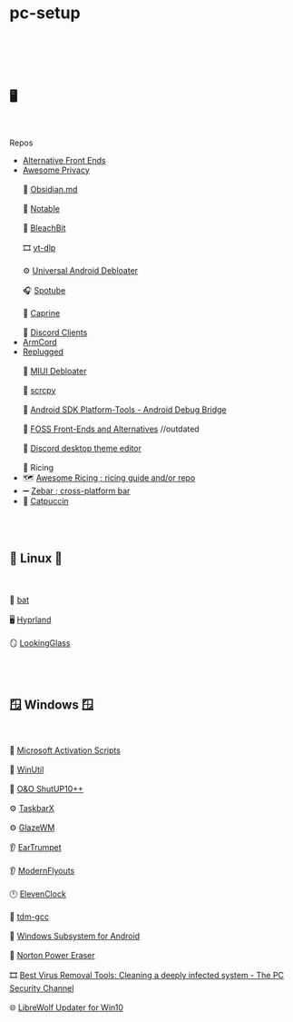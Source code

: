 # pc-setup
 <br><br>  <br><br> 


## 🖥️ 
 <br><br> 
Repos
  - [Alternative Front Ends](https://github.com/mendel5/alternative-front-ends)
  - [Awesome Privacy](https://github.com/pluja/awesome-privacy)
 <br><br> 
📓 [Obsidian.md](https://github.com/obsidianmd/obsidian-releases)
 <br><br> 
📓 [Notable](https://github.com/notable/notable)
 <br><br> 
🧹 [BleachBit](https://github.com/bleachbit/bleachbit)
 <br><br> 
🎞️ [yt-dlp](https://github.com/yt-dlp/yt-dlp)
 <br><br> 
⚙️ [Universal Android Debloater](https://github.com/0x192/universal-android-debloater)
 <br><br> 
🎧 [Spotube](https://github.com/KRTirtho/spotube)
 <br><br> 
💬 [Caprine](https://github.com/sindresorhus/caprine)
 <br><br> 
💬 [Discord Clients](https://github.com/Discord-Client-Encyclopedia-Management/Discord3rdparties) 
  -  [ArmCord](https://github.com/ArmCord/ArmCord)
  -  [Replugged](https://github.com/replugged-org/replugged)
 <br><br> 
📱 [MIUI Debloater](https://github.com/kirthandev/MIUI-Debloater-official)
 <br><br> 
📱 [scrcpy](https://github.com/Genymobile/scrcpy)
 <br><br> 
📱 [Android SDK Platform-Tools - Android Debug Bridge](https://developer.android.com/tools/releases/platform-tools)
 <br><br> 
📃 [FOSS Front-Ends and Alternatives](https://www.funkyspacemonkey.com/foss-front-ends-and-alternatives-for-twitter-instagram-reddit-youtube-and-more) //outdated 
 <br><br> 
💬 [Discord desktop theme editor](https://bdeditor.dev/)
 <br><br> 
🍚 Ricing 
  - 🗺️ [Awesome Ricing ; ricing guide and/or repo](https://github.com/fosslife/awesome-ricing) 
  - ➖ [Zebar ; cross-platform bar](https://github.com/glzr-io/zebar)
  - 🎨 [Catpuccin](https://github.com/catppuccin/catppuccin)
 <br><br>  <br><br> 

## 🐧 Linux 🐧 
 <br><br> 
🔋 [bat](https://github.com/tshakalekholoane/bat)
 <br><br> 
🖥️ [Hyprland](https://github.com/hyprwm/Hyprland)
 <br><br> 
🪞 [LookingGlass](https://github.com/gnif/LookingGlass)
 <br><br>  <br><br> 

## 🪟 Windows 🪟
 <br><br> 
📜 [Microsoft Activation Scripts](https://github.com/massgravel/Microsoft-Activation-Scripts)
 <br><br> 
📜 [WinUtil](https://github.com/ChrisTitusTech/winutil)
 <br><br> 
🔧 [O&O ShutUP10++](https://www.oo-software.com/en/shutup10)
 <br><br> 
⚙️ [TaskbarX](https://github.com/ChrisAnd1998/TaskbarX)
 <br><br> 
⚙️ [GlazeWM](https://github.com/glzr-io/glazewm)
 <br><br> 
👂 [EarTrumpet](https://github.com/File-New-Project/EarTrumpet)
 <br><br> 
👂 [ModernFlyouts](https://github.com/ModernFlyouts-Community/ModernFlyouts)
 <br><br> 
🕛 [ElevenClock](https://github.com/marticliment/ElevenClock)
 <br><br> 
🔧 [tdm-gcc](https://github.com/jmeubank/tdm-gcc)
 <br><br> 
📱 [Windows Subsystem for Android](https://github.com/MustardChef/WSABuilds)
 <br><br> 
🔧 [Norton Power Eraser](https://support.norton.com/sp/en/us/home/current/solutions/kb20100824120155EN)
 <br><br> 
🎞️ [Best Virus Removal Tools: Cleaning a deeply infected system - The PC Security Channel](https://www.youtube.com/watch?v=-nkVzJ1V0rM)
 <br><br> 
🌐 [LibreWolf Updater for Win10](https://codeberg.org/ltGuillaume/LibreWolf-WinUpdater)
 <br><br>  <br><br> 

